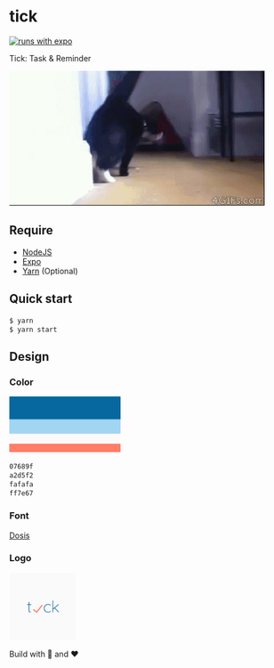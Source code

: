 # tick

[![runs with expo](https://img.shields.io/badge/Runs%20with%20Expo-000.svg?style=flat-square&logo=EXPO&labelColor=f3f3f3&logoColor=000)](https://expo.io/)

Tick: Task & Reminder

![cat](./images/cat.gif)

## Require

- [NodeJS](https://nodejs.org/en/)
- [Expo](https://expo.io/)
- [Yarn](https://yarnpkg.com/lang/en/) (Optional)

## Quick start

```shell
$ yarn
$ yarn start
```
## Design

### Color

<a href="https://colorhunt.co/palette/66990">
  <img src="./images/Color_Palette.png" width="200"/>
</a>

```
07689f
a2d5f2
fafafa
ff7e67
```

### Font

[Dosis](https://fonts.google.com/specimen/Dosis)

### Logo

<img src="./images/logo.png" width="120"/>

Build with 🙌 and ❤️
